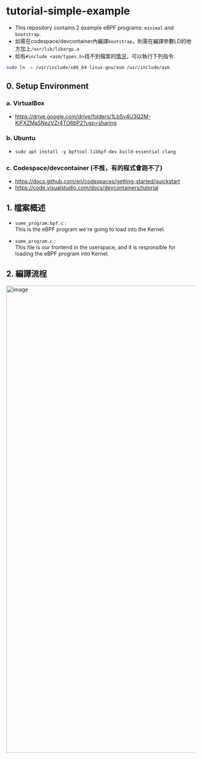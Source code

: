 # tutorial-simple-example

- This repository contains 2 example eBPF programs: `minimal` and `bootstrap`.
- 如需在codespace/devcontainer內編譯`bootstrap`，則需在編譯參數LD的地方加上`/usr/lib/libargp.a`
- 如有`#include <asm/types.h>`找不到檔案的[情況](https://stackoverflow.com/a/77465534/6607512)，可以執行下列指令:
```bash
sudo ln -s /usr/include/x86_64-linux-gnu/asm /usr/include/asm
```

## 0. Setup Environment
### a. VirtualBox
- https://drive.google.com/drive/folders/1LbSv4U3Q2M-KiFXZMa5NezVZr4TO6bP2?usp=sharing
### b. Ubuntu
- `sudo apt install -y bpftool libbpf-dev build-essential clang`
### c. Codespace/devcontainer (不推，有的程式會跑不了)
- https://docs.github.com/en/codespaces/getting-started/quickstart
- https://code.visualstudio.com/docs/devcontainers/tutorial

## 1. 檔案概述
- `some_program.bpf.c` :  
  This is the eBPF program we're going to load into the Kernel.

- `some_program.c` :  
  This file is our frontend in the userspace, and it is responsible for loading the eBPF program into Kernel.

## 2. 編譯流桯
<img width="1247" alt="image" src="https://github.com/user-attachments/assets/18ab4519-c925-4d4c-a5e7-3209801e1c4f">

